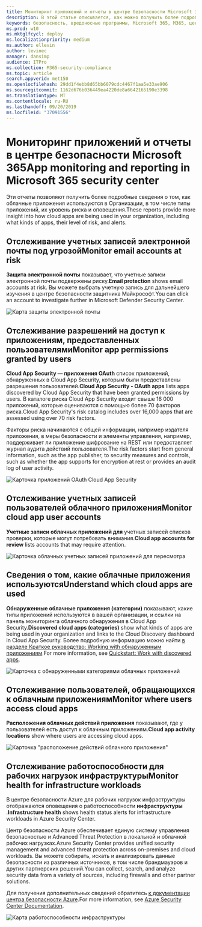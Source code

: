 ```yaml
---
title: Мониторинг приложений и отчеты в центре безопасности Microsoft 365
description: В этой статье описывается, как можно получить более подробные сведения об использовании облачных приложений в Организации.
keywords: безопасность, вредоносные программы, Microsoft 365, M365, центр безопасности, монитор, отчет, приложения
ms.prod: w10
ms.mktglfcycl: deploy
ms.localizationpriority: medium
ms.author: ellevin
author: levinec
manager: dansimp
audience: ITPro
ms.collection: M365-security-compliance
ms.topic: article
search.appverid: met150
ms.openlocfilehash: 29dd1f4ebb8d65bb6079cdc4467f1aa5e33ae906
ms.sourcegitcommit: 1162d676b036449ea4220de8a6642165190e3398
ms.translationtype: MT
ms.contentlocale: ru-RU
ms.lasthandoff: 09/20/2019
ms.locfileid: "37091556"
---
```

# <a name="app-monitoring-and-reporting-in-microsoft-365-security-center"></a><span data-ttu-id="a2be5-104">Мониторинг приложений и отчеты в центре безопасности Microsoft 365</span><span class="sxs-lookup"><span data-stu-id="a2be5-104">App monitoring and reporting in Microsoft 365 security center</span></span>

<span data-ttu-id="a2be5-105">Эти отчеты позволяют получить более подробные сведения о том, как облачные приложения используются в Организации, в том числе типы приложений, их уровень риска и оповещения.</span><span class="sxs-lookup"><span data-stu-id="a2be5-105">These reports provide more insight into how cloud apps are being used in your organization, including what kinds of apps, their level of risk, and alerts.</span></span>

## <a name="monitor-email-accounts-at-risk"></a><span data-ttu-id="a2be5-106">Отслеживание учетных записей электронной почты под угрозой</span><span class="sxs-lookup"><span data-stu-id="a2be5-106">Monitor email accounts at risk</span></span>

<span data-ttu-id="a2be5-107">**Защита электронной почты** показывает, что учетные записи электронной почты подвержены риску.</span><span class="sxs-lookup"><span data-stu-id="a2be5-107">**Email protection** shows email accounts at risk.</span></span> <span data-ttu-id="a2be5-108">Вы можете выбрать учетную запись для дальнейшего изучения в центре безопасности защитника Майкрософт.</span><span class="sxs-lookup"><span data-stu-id="a2be5-108">You can click an account to investigate further in Microsoft Defender Security Center.</span></span>

![Карта защиты электронной почты](../media/security-docs/email-protection.png)

## <a name="monitor-app-permissions-granted-by-users"></a><span data-ttu-id="a2be5-110">Отслеживание разрешений на доступ к приложениям, предоставленных пользователями</span><span class="sxs-lookup"><span data-stu-id="a2be5-110">Monitor app permissions granted by users</span></span>

<span data-ttu-id="a2be5-111">**Cloud App Security — приложения OAuth** список приложений, обнаруженных в Cloud App Security, которым были предоставлены разрешения пользователей.</span><span class="sxs-lookup"><span data-stu-id="a2be5-111">**Cloud App Security - OAuth apps** lists apps discovered by Cloud App Security that have been granted permissions by users.</span></span> <span data-ttu-id="a2be5-112">В каталоге риска Cloud App Security входит свыше 16 000 приложений, которые оцениваются с помощью более 70 факторов риска.</span><span class="sxs-lookup"><span data-stu-id="a2be5-112">Cloud App Security's risk catalog includes over 16,000 apps that are assessed using over 70 risk factors.</span></span>

<span data-ttu-id="a2be5-113">Факторы риска начинаются с общей информации, например издателя приложения, в меры безопасности и элементы управления, например, поддерживает ли приложение шифрование на REST или предоставляет журнал аудита действий пользователя.</span><span class="sxs-lookup"><span data-stu-id="a2be5-113">The risk factors start from general information, such as the app publisher, to security measures and controls, such as whether the app supports for encryption at rest or provides an audit log of user activity.</span></span>

![Карточка приложений OAuth Cloud App Security](../media/security-docs/cloud-app-security-oauth-apps.png)

## <a name="monitor-cloud-app-user-accounts"></a><span data-ttu-id="a2be5-115">Отслеживание учетных записей пользователей облачного приложения</span><span class="sxs-lookup"><span data-stu-id="a2be5-115">Monitor cloud app user accounts</span></span>

<span data-ttu-id="a2be5-116">**Учетные записи облачных приложений для** учетных записей списков проверки, которые могут потребовать внимания.</span><span class="sxs-lookup"><span data-stu-id="a2be5-116">**Cloud app accounts for review** lists accounts that may require attention.</span></span>

![Карточка облачных учетных записей приложений для пересмотра](../media/security-docs/cloud-app-accounts-for-review.png)

## <a name="understand-which-cloud-apps-are-used"></a><span data-ttu-id="a2be5-118">Сведения о том, какие облачные приложения используются</span><span class="sxs-lookup"><span data-stu-id="a2be5-118">Understand which cloud apps are used</span></span>

<span data-ttu-id="a2be5-119">**Обнаруженные облачные приложения (категории)** показывают, какие типы приложений используются в вашей организации, и ссылки на панель мониторинга облачного обнаружения в Cloud App Security.</span><span class="sxs-lookup"><span data-stu-id="a2be5-119">**Discovered cloud apps (categories)** show what kinds of apps are being used in your organization and links to the Cloud Discovery dashboard in Cloud App Security.</span></span> <span data-ttu-id="a2be5-120">Более подробную информацию можно найти [в разделе Краткое руководство: Working with обнаруженным приложениям](https://docs.microsoft.com/cloud-app-security/discovered-apps).</span><span class="sxs-lookup"><span data-stu-id="a2be5-120">For more information, see [Quickstart: Work with discovered apps](https://docs.microsoft.com/cloud-app-security/discovered-apps).</span></span>  

![Карточка с обнаруженными категориями облачных приложений](../media/security-docs/discovered-cloud-apps-categories.png)

## <a name="monitor-where-users-access-cloud-apps"></a><span data-ttu-id="a2be5-122">Отслеживание пользователей, обращающихся к облачным приложениям</span><span class="sxs-lookup"><span data-stu-id="a2be5-122">Monitor where users access cloud apps</span></span>

<span data-ttu-id="a2be5-123">**Расположения облачных действий приложения** показывают, где у пользователей есть доступ к облачным приложениям.</span><span class="sxs-lookup"><span data-stu-id="a2be5-123">**Cloud app activity locations** show where users are accessing cloud apps.</span></span>

![Карточка "расположение действий облачного приложения"](../media/security-docs/cloud-app-activity-locations.png)

## <a name="monitor-health-for-infrastructure-workloads"></a><span data-ttu-id="a2be5-125">Отслеживание работоспособности для рабочих нагрузок инфраструктуры</span><span class="sxs-lookup"><span data-stu-id="a2be5-125">Monitor health for infrastructure workloads</span></span>

<span data-ttu-id="a2be5-126">В центре безопасности Azure для рабочих нагрузок инфраструктуры отображаются оповещения о работоспособности **инфраструктуры** .</span><span class="sxs-lookup"><span data-stu-id="a2be5-126">**Infrastructure health** shows health status alerts for infrastructure workloads in Azure Security Center.</span></span>

<span data-ttu-id="a2be5-127">Центр безопасности Azure обеспечивает единую систему управления безопасностью и Advanced Threat Protection в локальной и облачной рабочих нагрузках.</span><span class="sxs-lookup"><span data-stu-id="a2be5-127">Azure Security Center provides unified security management and advanced threat protection across on-premises and cloud workloads.</span></span> <span data-ttu-id="a2be5-128">Вы можете собирать, искать и анализировать данные безопасности из различных источников, в том числе брандмауэров и других партнерских решений.</span><span class="sxs-lookup"><span data-stu-id="a2be5-128">You can collect, search, and analyze security data from a variety of sources, including firewalls and other partner solutions.</span></span>

<span data-ttu-id="a2be5-129">Для получения дополнительных сведений обратитесь [к документации центра безопасности Azure](https://docs.microsoft.com/azure/security-center/).</span><span class="sxs-lookup"><span data-stu-id="a2be5-129">For more information, see [Azure Security Center Documentation](https://docs.microsoft.com/azure/security-center/).</span></span>

![Карта работоспособности инфраструктуры](../media/security-docs/infrastructure-health.png)
